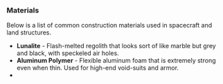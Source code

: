 ### Materials
Below is a list of common construction materials used in spacecraft and land structures.
- **Lunalite** - Flash-melted regolith that looks sort of like marble but grey and black, with speckeled air holes.
- **Aluminum Polymer** - Flexible aluminum foam that is extremely strong even when thin. Used for high-end void-suits and armor.
- 